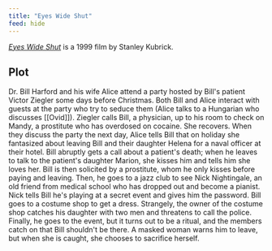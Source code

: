 ```yaml
---
title: "Eyes Wide Shut"
feed: hide
---
```


_[Eyes Wide Shut](https://www.imdb.com/title/tt0120663/?ref_=nv_sr_srsg_0)_ is a 1999 film by Stanley Kubrick. 

## Plot

Dr. Bill Harford and his wife Alice attend a party hosted by Bill's patient Victor Ziegler some days before Christmas. Both Bill and Alice interact with guests at the party who try to seduce them (Alice talks to a Hungarian who discusses [[Ovid]]). Ziegler calls Bill, a physician, up to his room to check on Mandy, a prostitute who has overdosed on cocaine. She recovers. When they discuss the party the next day, Alice tells Bill that on holiday she fantasized about leaving Bill and their daughter Helena for a naval officer at their hotel. Bill abruptly gets a call about a patient's death; when he leaves to talk to the patient's daughter Marion, she kisses him and tells him she loves her. Bill is then solicited by a prostitute, whom he only kisses before paying and leaving. Then, he goes to a jazz club to see Nick Nightingale, an old friend from medical school who has dropped out and become a pianist. Nick tells Bill he's playing at a secret event and gives him the password. Bill goes to a costume shop to get a dress. Strangely, the owner of the costume shop catches his daughter with two men and threatens to call the police. Finally, he goes to the event, but it turns out to be a ritual, and the members catch on that Bill shouldn't be there. A masked woman warns him to leave, but when she is caught, she chooses to sacrifice herself.

<!-- TODO -->

